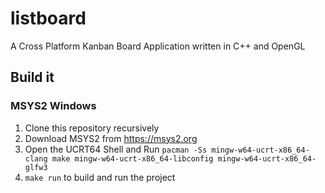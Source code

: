 # listboard

A Cross Platform Kanban Board Application written in C++ and OpenGL

## Build it
### MSYS2 Windows
1. Clone this repository recursively
2. Download MSYS2 from https://msys2.org
3. Open the UCRT64 Shell and Run `pacman -Ss mingw-w64-ucrt-x86_64-clang make mingw-w64-ucrt-x86_64-libconfig mingw-w64-ucrt-x86_64-glfw3`
4. `make run` to build and run the project
